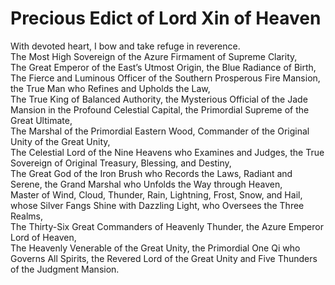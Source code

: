 # Precious Edict of Lord Xin of Heaven

With devoted heart, I bow and take refuge in reverence.  
The Most High Sovereign of the Azure Firmament of Supreme Clarity,  
The Great Emperor of the East’s Utmost Origin, the Blue Radiance of Birth,  
The Fierce and Luminous Officer of the Southern Prosperous Fire Mansion, the True Man who Refines and Upholds the Law,  
The True King of Balanced Authority, the Mysterious Official of the Jade Mansion in the Profound Celestial Capital, the Primordial Supreme of the Great Ultimate,  
The Marshal of the Primordial Eastern Wood, Commander of the Original Unity of the Great Unity,  
The Celestial Lord of the Nine Heavens who Examines and Judges, the True Sovereign of Original Treasury, Blessing, and Destiny,  
The Great God of the Iron Brush who Records the Laws, Radiant and Serene, the Grand Marshal who Unfolds the Way through Heaven,  
Master of Wind, Cloud, Thunder, Rain, Lightning, Frost, Snow, and Hail, whose Silver Fangs Shine with Dazzling Light, who Oversees the Three Realms,  
The Thirty-Six Great Commanders of Heavenly Thunder, the Azure Emperor Lord of Heaven,  
The Heavenly Venerable of the Great Unity, the Primordial One Qi who Governs All Spirits, the Revered Lord of the Great Unity and Five Thunders of the Judgment Mansion.